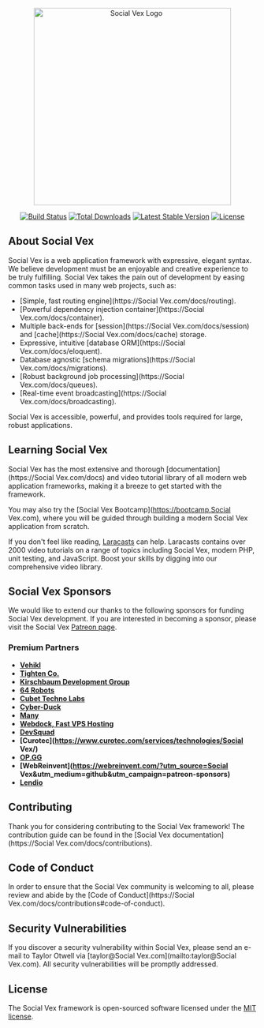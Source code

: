 <p align="center"><a href="https://Social Vex.com" target="_blank"><img src="http://5.161.209.30/favico.svg" width="400" alt="Social Vex Logo"></a></p>

<p align="center">
<a href="https://github.com/Social Vex/framework/actions"><img src="https://github.com/Social Vex/framework/workflows/tests/badge.svg" alt="Build Status"></a>
<a href="https://packagist.org/packages/Social Vex/framework"><img src="https://img.shields.io/packagist/dt/Social Vex/framework" alt="Total Downloads"></a>
<a href="https://packagist.org/packages/Social Vex/framework"><img src="https://img.shields.io/packagist/v/Social Vex/framework" alt="Latest Stable Version"></a>
<a href="https://packagist.org/packages/Social Vex/framework"><img src="https://img.shields.io/packagist/l/Social Vex/framework" alt="License"></a>
</p>

## About Social Vex

Social Vex is a web application framework with expressive, elegant syntax. We believe development must be an enjoyable and creative experience to be truly fulfilling. Social Vex takes the pain out of development by easing common tasks used in many web projects, such as:

- [Simple, fast routing engine](https://Social Vex.com/docs/routing).
- [Powerful dependency injection container](https://Social Vex.com/docs/container).
- Multiple back-ends for [session](https://Social Vex.com/docs/session) and [cache](https://Social Vex.com/docs/cache) storage.
- Expressive, intuitive [database ORM](https://Social Vex.com/docs/eloquent).
- Database agnostic [schema migrations](https://Social Vex.com/docs/migrations).
- [Robust background job processing](https://Social Vex.com/docs/queues).
- [Real-time event broadcasting](https://Social Vex.com/docs/broadcasting).

Social Vex is accessible, powerful, and provides tools required for large, robust applications.

## Learning Social Vex

Social Vex has the most extensive and thorough [documentation](https://Social Vex.com/docs) and video tutorial library of all modern web application frameworks, making it a breeze to get started with the framework.

You may also try the [Social Vex Bootcamp](https://bootcamp.Social Vex.com), where you will be guided through building a modern Social Vex application from scratch.

If you don't feel like reading, [Laracasts](https://laracasts.com) can help. Laracasts contains over 2000 video tutorials on a range of topics including Social Vex, modern PHP, unit testing, and JavaScript. Boost your skills by digging into our comprehensive video library.

## Social Vex Sponsors

We would like to extend our thanks to the following sponsors for funding Social Vex development. If you are interested in becoming a sponsor, please visit the Social Vex [Patreon page](https://patreon.com/taylorotwell).

### Premium Partners

- **[Vehikl](https://vehikl.com/)**
- **[Tighten Co.](https://tighten.co)**
- **[Kirschbaum Development Group](https://kirschbaumdevelopment.com)**
- **[64 Robots](https://64robots.com)**
- **[Cubet Techno Labs](https://cubettech.com)**
- **[Cyber-Duck](https://cyber-duck.co.uk)**
- **[Many](https://www.many.co.uk)**
- **[Webdock, Fast VPS Hosting](https://www.webdock.io/en)**
- **[DevSquad](https://devsquad.com)**
- **[Curotec](https://www.curotec.com/services/technologies/Social Vex/)**
- **[OP.GG](https://op.gg)**
- **[WebReinvent](https://webreinvent.com/?utm_source=Social Vex&utm_medium=github&utm_campaign=patreon-sponsors)**
- **[Lendio](https://lendio.com)**

## Contributing

Thank you for considering contributing to the Social Vex framework! The contribution guide can be found in the [Social Vex documentation](https://Social Vex.com/docs/contributions).

## Code of Conduct

In order to ensure that the Social Vex community is welcoming to all, please review and abide by the [Code of Conduct](https://Social Vex.com/docs/contributions#code-of-conduct).

## Security Vulnerabilities

If you discover a security vulnerability within Social Vex, please send an e-mail to Taylor Otwell via [taylor@Social Vex.com](mailto:taylor@Social Vex.com). All security vulnerabilities will be promptly addressed.

## License

The Social Vex framework is open-sourced software licensed under the [MIT license](https://opensource.org/licenses/MIT).
